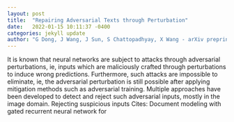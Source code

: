 ```yaml
---
layout: post
title:  "Repairing Adversarial Texts through Perturbation"
date:   2022-01-15 10:11:37 -0400
categories: jekyll update
author: "G Dong, J Wang, J Sun, S Chattopadhyay, X Wang - arXiv preprint arXiv , 2021"
---
```

It is known that neural networks are subject to attacks through adversarial perturbations, ie, inputs which are maliciously crafted through perturbations to induce wrong predictions. Furthermore, such attacks are impossible to eliminate, ie, the adversarial perturbation is still possible after applying mitigation methods such as adversarial training. Multiple approaches have been developed to detect and reject such adversarial inputs, mostly in the image domain. Rejecting suspicious inputs Cites: Document modeling with gated recurrent neural network for
